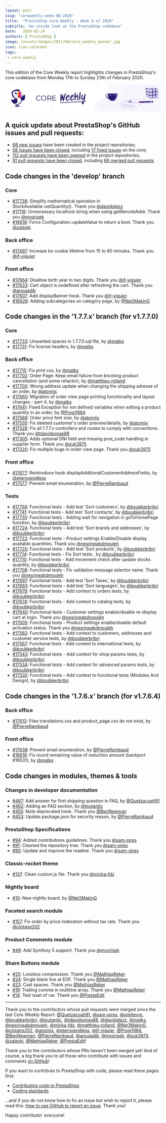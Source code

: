 ```yaml
---
layout: post
slug: "coreweekly-week-08-2020"
title:  "PrestaShop Core Weekly - Week 8 of 2020"
subtitle: "An inside look at the PrestaShop codebase"
date:   2020-02-24
authors: [ PrestaShop ]
image: /assets/images/2017/04/core_weekly_banner.jpg
icon: icon-calendar
tags:
 - core-weekly
---
```


This edition of the Core Weekly report highlights changes in PrestaShop's core codebase from Monday 17th to Sunday 23th of February 2020.

![Core Weekly banner](/assets/images/2018/12/banner-core-weekly.jpg)


## A quick update about PrestaShop's GitHub issues and pull requests:

- [68 new issues](https://github.com/search?q=org%3APrestaShop+is%3Apublic++-repo%3Aprestashop%2Fprestashop.github.io++is%3Aissue+created%3A2020-02-17..2020-02-23) have been created in the project repositories;
- [58 issues have been closed](https://github.com/search?q=org%3APrestaShop+is%3Apublic++-repo%3Aprestashop%2Fprestashop.github.io++is%3Aissue+closed%3A2020-02-17..2020-02-23), including [17 fixed issues](https://github.com/search?q=org%3APrestaShop+is%3Apublic++-repo%3Aprestashop%2Fprestashop.github.io++is%3Aissue+label%3Afixed+closed%3A2020-02-17..2020-02-23) on the core;
- [112 pull requests have been opened](https://github.com/search?q=org%3APrestaShop+is%3Apublic++-repo%3Aprestashop%2Fprestashop.github.io++is%3Apr+created%3A2020-02-17..2020-02-23) in the project repositories;
- [91 pull requests have been closed](https://github.com/search?q=org%3APrestaShop+is%3Apublic++-repo%3Aprestashop%2Fprestashop.github.io++is%3Apr+closed%3A2020-02-17..2020-02-23), including [66 merged pull requests](https://github.com/search?q=org%3APrestaShop+is%3Apublic++-repo%3Aprestashop%2Fprestashop.github.io++is%3Apr+merged%3A2020-02-17..2020-02-23).


## Code changes in the 'develop' branch


### Core
* [#17738](https://github.com/PrestaShop/PrestaShop/pull/17738): Simplify mathematical operation in StockAvailable::setQuantity(). Thank you [@davidglezz](https://github.com/davidglezz)
* [#17116](https://github.com/PrestaShop/PrestaShop/pull/17116): Unnecessary localhost string when using getRemoteAddr. Thank you [@mvorisek](https://github.com/mvorisek)
* [#16818](https://github.com/PrestaShop/PrestaShop/pull/16818): Force Configuration::updateValue to return a bool. Thank you [@zalexki](https://github.com/zalexki)


### Back office
* [#17497](https://github.com/PrestaShop/PrestaShop/pull/17497): Increase bo cookie lifetime from 15 to 60 minutes. Thank you [@jf-viguier](https://github.com/jf-viguier)


### Front office
* [#17664](https://github.com/PrestaShop/PrestaShop/pull/17664): Disallow birth year in two digits. Thank you [@jf-viguier](https://github.com/jf-viguier)
* [#17633](https://github.com/PrestaShop/PrestaShop/pull/17633): Cart object is undefined after refreshing the cart. Thank you [@arouiadib](https://github.com/arouiadib)
* [#17607](https://github.com/PrestaShop/PrestaShop/pull/17607): Add displayBanner hook. Thank you [@jf-viguier](https://github.com/jf-viguier)
* [#16928](https://github.com/PrestaShop/PrestaShop/pull/16928): Adding subcategories on category page, by [@NeOMakinG](https://github.com/NeOMakinG)



## Code changes in the '1.7.7.x' branch (for v1.7.7.0)


### Core
* [#17733](https://github.com/PrestaShop/PrestaShop/pull/17733): Unwanted spaces in 1.7.7.0.sql file, by [@matks](https://github.com/matks)
* [#17731](https://github.com/PrestaShop/PrestaShop/pull/17731): Fix license headers, by [@matks](https://github.com/matks)


### Back office
* [#17715](https://github.com/PrestaShop/PrestaShop/pull/17715): Fix print css, by [@matks](https://github.com/matks)
* [#17702](https://github.com/PrestaShop/PrestaShop/pull/17702): Order Page: Keep email failure from blocking product cancellation (and some refactor), by [@matthieu-rolland](https://github.com/matthieu-rolland)
* [#17700](https://github.com/PrestaShop/PrestaShop/pull/17700): Wrong address update when changing the shipping adresse of an order, by [@atomiix](https://github.com/atomiix)
* [#17660](https://github.com/PrestaShop/PrestaShop/pull/17660): Migration of order view page printing functionality and layout changes - part 4, by [@matks](https://github.com/matks)
* [#17641](https://github.com/PrestaShop/PrestaShop/pull/17641): Fixed Exception for not defined variables when editing a product quantity in an order, by [@Progi1984](https://github.com/Progi1984)
* [#17568](https://github.com/PrestaShop/PrestaShop/pull/17568): Order price font size, by [@atomiix](https://github.com/atomiix)
* [#17535](https://github.com/PrestaShop/PrestaShop/pull/17535): Fix deleted customer's order preview/details, by [@atomiix](https://github.com/atomiix)
* [#17528](https://github.com/PrestaShop/PrestaShop/pull/17528): Fix all 1.7.7.x controllers and routes to comply with conventions. Thank you [@tdavidsonas88](https://github.com/tdavidsonas88)
* [#17305](https://github.com/PrestaShop/PrestaShop/pull/17305): Adds optional DNI field and missing post_code handling in supplier form. Thank you [@zuk3975](https://github.com/zuk3975)
* [#17220](https://github.com/PrestaShop/PrestaShop/pull/17220): Fix multiple bugs in order view page. Thank you [@zuk3975](https://github.com/zuk3975)


### Front office
* [#17677](https://github.com/PrestaShop/PrestaShop/pull/17677): Reintroduce hook displayAdditionalCustomerAddressFields, by [@eternoendless](https://github.com/eternoendless)
* [#17577](https://github.com/PrestaShop/PrestaShop/pull/17577): Prevent email enumeration, by [@PierreRambaud](https://github.com/PierreRambaud)


### Tests
* [#17756](https://github.com/PrestaShop/PrestaShop/pull/17756): Functional tests - Add test 'Sort customers', by [@boubkerbribri](https://github.com/boubkerbribri)
* [#17741](https://github.com/PrestaShop/PrestaShop/pull/17741): Functional tests - Add test 'Sort contacts', by [@boubkerbribri](https://github.com/boubkerbribri)
* [#17735](https://github.com/PrestaShop/PrestaShop/pull/17735): Functional tests - Adding wait for navigation in goToHomePage function, by [@boubkerbribri](https://github.com/boubkerbribri)
* [#17724](https://github.com/PrestaShop/PrestaShop/pull/17724): Functional tests - Add test 'Sort brands and addresses', by [@boubkerbribri](https://github.com/boubkerbribri)
* [#17722](https://github.com/PrestaShop/PrestaShop/pull/17722): Functional tests - Product settings Enable/Disable display available quantities. Thank you [@nesrineabdmouleh](https://github.com/nesrineabdmouleh)
* [#17720](https://github.com/PrestaShop/PrestaShop/pull/17720): Functional tests - Add test 'Sort products', by [@boubkerbribri](https://github.com/boubkerbribri)
* [#17714](https://github.com/PrestaShop/PrestaShop/pull/17714): Functional tests - Fix Sort tests , by [@boubkerbribri](https://github.com/boubkerbribri)
* [#17710](https://github.com/PrestaShop/PrestaShop/pull/17710): Functional tests - Add movement check after update stocks quantity, by [@boubkerbribri](https://github.com/boubkerbribri)
* [#17708](https://github.com/PrestaShop/PrestaShop/pull/17708): Functional tests - Fix validation message selector name. Thank you [@nesrineabdmouleh](https://github.com/nesrineabdmouleh)
* [#17697](https://github.com/PrestaShop/PrestaShop/pull/17697): Functional tests - Add test 'Sort Taxes', by [@boubkerbribri](https://github.com/boubkerbribri)
* [#17693](https://github.com/PrestaShop/PrestaShop/pull/17693): Functional tests - Add test 'Sort languages', by [@boubkerbribri](https://github.com/boubkerbribri)
* [#17678](https://github.com/PrestaShop/PrestaShop/pull/17678): Functional tests - Add context to orders tests, by [@boubkerbribri](https://github.com/boubkerbribri)
* [#17674](https://github.com/PrestaShop/PrestaShop/pull/17674): Functional tests - Add context to catalog tests, by [@boubkerbribri](https://github.com/boubkerbribri)
* [#17640](https://github.com/PrestaShop/PrestaShop/pull/17640): Functional tests - Customer settings enable/disable re-display cart at login. Thank you [@nesrineabdmouleh](https://github.com/nesrineabdmouleh)
* [#17605](https://github.com/PrestaShop/PrestaShop/pull/17605): Functional tests - Product settings enable/disable default activation status. Thank you [@nesrineabdmouleh](https://github.com/nesrineabdmouleh)
* [#17582](https://github.com/PrestaShop/PrestaShop/pull/17582): Functional tests - Add context to customers, addresses and customer service tests, by [@boubkerbribri](https://github.com/boubkerbribri)
* [#17567](https://github.com/PrestaShop/PrestaShop/pull/17567): Functional tests - Add context to international tests, by [@boubkerbribri](https://github.com/boubkerbribri)
* [#17543](https://github.com/PrestaShop/PrestaShop/pull/17543): Functional tests - Add context for shop params tests, by [@boubkerbribri](https://github.com/boubkerbribri)
* [#17534](https://github.com/PrestaShop/PrestaShop/pull/17534): Functional tests - Add context for advanced params tests, by [@boubkerbribri](https://github.com/boubkerbribri)
* [#17530](https://github.com/PrestaShop/PrestaShop/pull/17530): Functional tests - Add context to functional tests (Modules And Design), by [@boubkerbribri](https://github.com/boubkerbribri)


## Code changes in the '1.7.6.x' branch (for v1.7.6.4)


### Back office
* [#17613](https://github.com/PrestaShop/PrestaShop/pull/17613): Files translations.css and product_page.css do not exist, by [@PierreRambaud](https://github.com/PierreRambaud)


### Front office
* [#17638](https://github.com/PrestaShop/PrestaShop/pull/17638): Prevent email enumeration, by [@PierreRambaud](https://github.com/PierreRambaud)
* [#16616](https://github.com/PrestaShop/PrestaShop/pull/16616): Fix round remaining value of reduction amount (backport #16531), by [@matks](https://github.com/matks)


## Code changes in modules, themes & tools


### Changes in developer documentation
* [#467](https://github.com/PrestaShop/docs/pull/467): Add answer for first shipping question in FAQ, by [@Quetzacoalt91](https://github.com/Quetzacoalt91)
* [#462](https://github.com/PrestaShop/docs/pull/462): Adding an FAQ section, by [@toutantic](https://github.com/toutantic)
* [#455](https://github.com/PrestaShop/docs/pull/455): Note deprecated hook. Thank you [@BenNewman](https://github.com/BenNewman)
* [#453](https://github.com/PrestaShop/docs/pull/453): Update package.json for security reason, by [@PierreRambaud](https://github.com/PierreRambaud)


### PrestaShop Specifications
* [#94](https://github.com/PrestaShop/prestashop-specs/pull/94): Added contributions guidelines. Thank you [@sam-pires](https://github.com/sam-pires)
* [#91](https://github.com/PrestaShop/prestashop-specs/pull/91): Cleaned the repository tree. Thank you [@sam-pires](https://github.com/sam-pires)
* [#90](https://github.com/PrestaShop/prestashop-specs/pull/90): Update and improve the readme. Thank you [@sam-pires](https://github.com/sam-pires)


### Classic-rocket theme
* [#137](https://github.com/PrestaShop/classic-rocket/pull/137): Clean custom.js file. Thank you [@micka-fdz](https://github.com/micka-fdz)


### Nightly board
* [#10](https://github.com/PrestaShop/nightly-board/pull/10): New nightly board, by [@NeOMakinG](https://github.com/NeOMakinG)


### Faceted search module
* [#157](https://github.com/PrestaShop/ps_facetedsearch/pull/157): Fix order by price indexation without tax rate. Thank you [@clotaire202](https://github.com/clotaire202)


### Product Comments module
* [#49](https://github.com/PrestaShop/productcomments/pull/49): Add Symfony 5 support. Thank you [@mvorisek](https://github.com/mvorisek)


### Share Buttons module
* [#25](https://github.com/PrestaShop/ps_sharebuttons/pull/25): Lossless compression. Thank you [@MathiasReker](https://github.com/MathiasReker)
* [#24](https://github.com/PrestaShop/ps_sharebuttons/pull/24): Single blank line at EOF. Thank you [@MathiasReker](https://github.com/MathiasReker)
* [#23](https://github.com/PrestaShop/ps_sharebuttons/pull/23): Cast spaces. Thank you [@MathiasReker](https://github.com/MathiasReker)
* [#19](https://github.com/PrestaShop/ps_sharebuttons/pull/19): Trailing comma in multiline array. Thank you [@MathiasReker](https://github.com/MathiasReker)
* [#14](https://github.com/PrestaShop/ps_sharebuttons/pull/14): Test isset of var. Thank you [@PrestaEdit](https://github.com/PrestaEdit)


<hr />

Thank you to the contributors whose pull requests were merged since the last Core Weekly Report: [@Quetzacoalt91](https://github.com/Quetzacoalt91), [@sam-pires](https://github.com/sam-pires), [@jolelievre](https://github.com/jolelievre), [@boubkerbribri](https://github.com/boubkerbribri), [@toutantic](https://github.com/toutantic), [@tdavidsonas88](https://github.com/tdavidsonas88), [@davidglezz](https://github.com/davidglezz), [@matks](https://github.com/matks), [@nesrineabdmouleh](https://github.com/nesrineabdmouleh), [@micka-fdz](https://github.com/micka-fdz), [@matthieu-rolland](https://github.com/matthieu-rolland), [@NeOMakinG](https://github.com/NeOMakinG), [@clotaire202](https://github.com/clotaire202), [@atomiix](https://github.com/atomiix), [@eternoendless](https://github.com/eternoendless), [@jf-viguier](https://github.com/jf-viguier), [@Progi1984](https://github.com/Progi1984), [@BenNewman](https://github.com/BenNewman), [@PierreRambaud](https://github.com/PierreRambaud), [@arouiadib](https://github.com/arouiadib), [@mvorisek](https://github.com/mvorisek), [@zuk3975](https://github.com/zuk3975), [@zalexki](https://github.com/zalexki), [@MathiasReker](https://github.com/MathiasReker), [@PrestaEdit](https://github.com/PrestaEdit)!

Thank you to the contributors whose PRs haven't been merged yet! And of course, a big thank you to all those who contribute with issues and comments [on GitHub](https://github.com/PrestaShop/PrestaShop)!

If you want to contribute to PrestaShop with code, please read these pages first:

 * [Contributing code to PrestaShop](https://devdocs.prestashop.com/1.7/contribute/contribution-guidelines/)
 * [Coding standards](https://devdocs.prestashop.com/1.7/development/coding-standards/)

...and if you do not know how to fix an issue but wish to report it, please read this: [How to use GitHub to report an issue](https://devdocs.prestashop.com/1.7/contribute/contribute-reporting-issues/). Thank you!

Happy contributin' everyone!

